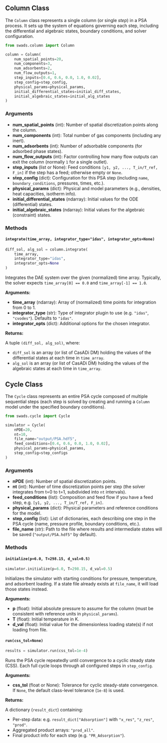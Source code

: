 ## Column Class

The `Column` class represents a single column (or single _step_) in a PSA process. It sets up the system of equations governing each step, including the differential and algebraic states, boundary conditions, and solver configuration.

```python
from swads.column import Column

column = Column(
    num_spatial_points=20,
    num_components=3,
    num_adsorbents=2,
    num_flow_outputs=1,
    step_inputs=[0.4, 0.6, 0.0, 1.0, 0.02],
    step_config=step_config,
    physical_params=physical_params,
    initial_differential_states=initial_diff_states,
    initial_algebraic_states=initial_alg_states
)
```

### Arguments

- **num_spatial_points** (int): Number of spatial discretization points along the column.
- **num_components** (int): Total number of gas components (including any inert).
- **num_adsorbents** (int): Number of adsorbable components (for adsorbed phase states).
- **num_flow_outputs** (int): Factor controlling how many flow outputs can exit the column (normally `1` for a single outlet).
- **step_inputs** (list or None): Feed conditions `[y1, y2, ..., T_in/T_ref, F_in]` if the step has a feed; otherwise empty or `None`.
- **step_config** (dict): Configuration for this PSA step (including `name`, `boundary_conditions`, pressures, times, etc.).
- **physical_params** (dict): Physical and model parameters (e.g., densities, heat capacities, isotherm info).
- **initial_differential_states** (ndarray): Initial values for the ODE (differential) states.
- **initial_algebraic_states** (ndarray): Initial values for the algebraic (constraint) states.

### Methods

#### `integrate(time_array, integrator_type="idas", integrator_opts=None)`

```python
diff_sol, alg_sol = column.integrate(
    time_array,
    integrator_type="idas",
    integrator_opts=None
)
```

Integrates the DAE system over the given (normalized) time array. Typically, the solver expects `time_array[0] == 0.0` and `time_array[-1] == 1.0`.

**Arguments:**

- **time_array** (ndarray): Array of (normalized) time points for integration from 0 to 1.
- **integrator_type** (str): Type of integrator plugin to use (e.g. `"idas"`, `"cvodes"`). Defaults to `"idas"`.
- **integrator_opts** (dict): Additional options for the chosen integrator.

**Returns:**

A tuple `(diff_sol, alg_sol)`, where:

- `diff_sol` is an array (or list of CasADi DM) holding the values of the differential states at each time in `time_array`.
- `alg_sol` is an array (or list of CasADi DM) holding the values of the algebraic states at each time in `time_array`.

## Cycle Class

The `Cycle` class represents an entire PSA cycle composed of multiple sequential steps (each step is solved by creating and running a `Column` model under the specified boundary conditions).

```python
from swads.cycle import Cycle

simulator = Cycle(
    nPDE=20,
    nt=10,
    file_name="output/PSA.hdf5",
    feed_conditions=[0.4, 0.6, 0.0, 1.0, 0.02],
    physical_params=physical_params,
    step_config=step_configs
)
```

### Arguments

- **nPDE** (int): Number of spatial discretization points.
- **nt** (int): Number of time discretization points per step (the solver integrates from t=0 to t=1, subdivided into `nt` intervals).
- **feed_conditions** (list): Composition and feed flow if you have a feed step, e.g. `[y1, y2, ..., T_in/T_ref, F_in]`.
- **physical_params** (dict): Physical parameters and reference conditions for the model.
- **step_config** (list): List of dictionaries, each describing one step in the PSA cycle (name, pressure profile, boundary conditions, etc.).
- **file_name** (str): Path to the file where results and intermediate states will be saved (`"output/PSA.hdf5"` by default).

### Methods

#### `initialize(p=6.0, T=298.15, d_val=0.5)`

```python
simulator.initialize(p=6.0, T=298.15, d_val=0.5)
```

Initializes the simulator with starting conditions for pressure, temperature, and adsorbent loading. If a state file already exists at `file_name`, it will load those states instead.

**Arguments:**

- **p** (float): Initial absolute pressure to assume for the column (must be consistent with reference units in `physical_params`).
- **T** (float): Initial temperature in K.
- **d_val** (float): Initial value for the dimensionless loading state(s) if not loading from file.

#### `run(css_tol=None)`

```python
results = simulator.run(css_tol=1e-4)
```

Runs the PSA cycle repeatedly until convergence to a cyclic steady state (CSS). Each full cycle loops through all configured steps in `step_config`.

**Arguments:**

- **css_tol** (float or None): Tolerance for cyclic steady-state convergence. If `None`, the default class-level tolerance (`1e-8`) is used.

**Returns:**

A dictionary (`result_dict`) containing:

- Per-step data: e.g. `result_dict["Adsorption"]` with `"x_res"`, `"z_res"`, `"prod"`.
- Aggregated product arrays: `"prod_all"`.
- Final product info for each step (e.g. `"PR_Adsorption"`).
